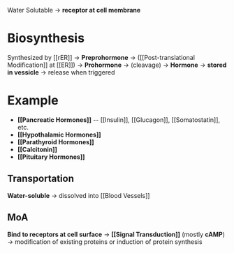 Water Solutable -> **receptor at cell membrane**

# Biosynthesis
Synthesized by [[rER]] → **Preprohormone** → ([[Post-translational Modification]] at [[ER]]) → **Prohormone** → (cleavage) → **Hormone** -> **stored in vessicle** -> release when triggered

# Example
- **[[Pancreatic Hormones]]** -- [[Insulin]], [[Glucagon]], [[Somatostatin]], etc.
- **[[Hypothalamic Hormones]]**
- **[[Parathyroid Hormones]]**
- **[[Calcitonin]]**
- **[[Pituitary Hormones]]**

## Transportation
**Water-soluble** -> dissolved into [[Blood Vessels]]

## MoA
**Bind to receptors at cell surface** -> **[[Signal Transduction]]** (mostly **cAMP**) -> modification of existing proteins or induction of protein synthesis